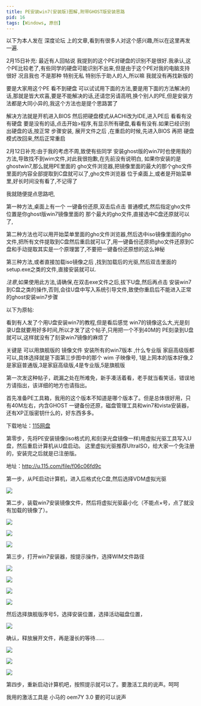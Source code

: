 ```yaml
---
title: PE安装win7(安装版)图解,附带GHOST版安装思路
pid: 16
tags: [Windows, 原创]
---
```

以下为本人发在 深度论坛 上的文章,看到有很多人对这个感兴趣,所以在这里再发一遍.

2月15日补充: 最近有人回帖说 我提到的这个PE对硬盘的识别不是很好.我承认,这个PE比较老了,有些同学的硬盘可能识别不出来,但是由于这个PE对我的电脑支持很好 况且我也 不是那种 特别无私 特别乐于助人的人,所以嘛 我就没有再找新版的

要是大家用这个PE 看不到硬盘 可以试试用下面的方法,要是用下面的方法解决的话,那就是皆大欢喜,要是不能解决的话,还请您另请高明,换个别人的PE,但是安装方法都是大同小异的,我这个方法也是提个思路罢了

解决方法就是开机进入BIOS 然后把硬盘模式从ACHI改为IDE,进入PE后 看看有没有硬盘 要是没有的话,点击开始&gt;程序,有显示所有硬盘,看看有没有.如果已经识别出硬盘的话,按正常 步骤安装, 展开文件之后 ,在重启的时候,先进入BIOS 再把 硬盘模式改回来,然后正常重启

2月12日补充:由于我的考虑不周,致使有些同学 安装ghost版的win7时也使用我的方法,导致找不到wim文件,对此我很抱歉,在先前没有说明白,
如果你安装的是ghostwin7,那么就用PE里面的 gho文件浏览器,把镜像里面的最大的那个gho文件里面的内容全部提取到C盘就可以了,gho文件浏览器 位于桌面上,或者是开始菜单里,好长时间没有看了,不记得了

我就随便提点思路吧,

第一种方法,桌面上有一个 一键备份还原,双击后点击 普通模式,然后指定gho文件位置是你ghost版win7镜像里面的 那个最大的gho文件,直接选中C盘还原就可以了,

第二种方法也可以用开始菜单里面的gho文件浏览器,然后选中iso镜像里面的gho文件,把所有文件提取到C盘然后重启就可以了,用一键备份还原把gho文件还原到C盘和手动提取其实是一个原理罢了,不要把一键备份还原想的这么神秘

第三种方法,或者直接加载iso镜像之后 ,找到加载后的光驱,然后双击里面的setup.exe之类的文件,直接安装就可以.

*注意*,如果使用此方法,请确保,在双击exe文件之后,拔下U盘,然后再点击 安装win7到C盘之类的操作,否则,会往U盘中写入系统引导文件,致使你重启后不能进入正常的ghost安装win7步骤

以下为原帖:

看到有人发了个用U盘安装win7的教程,但是看后感觉 win7的镜像这么大,光是刻录U盘就要用好多时间,所以才发了这个帖子,只用把一个不到40M的 PE刻录到U盘就可以,这样就没有了刻录win7镜像的麻烦了

关键是 可以用旗舰版的 镜像文件 安装所有的win7版本 ,什么专业版 家庭高级版都可以,具体选择就是下面第三步图中的那个 wim 子映像号,
1是上网本的版本好像,2是家庭普通版,3是家庭高级版,4是专业版,5是旗舰版

第一次发这种帖子，疏漏之处在所难免，新手凑活着看，老手就当看笑话，错误地方请指出，该详细的地方也请指出。

首先准备PE工具箱，我用的这个版本不知道是哪个版本了。但是总体很好用，只有40M左右，内含GHOST 一键备份还原，磁盘管理工具和win7和vista安装器，还有XP正版密钥什么的，好东西多多。

下载地址：[115网盘](http://u.115.com/file/f01e5c73f0)

第零步，先将PE安装镜像(iso格式的,和刻录光盘镜像一样)用虚拟光驱工具写入U盘，然后重启计算机从U盘启动。
这里虚拟光驱推荐UltraISO，给大家一个免注册的，安装完之后就是已注册版。

地址：<a href="http://u.115.com/file/f06c06fd9c" target="_blank">http://u.115.com/file/f06c06fd9c</a>

第一步，从PE启动计算机，进入后格式化C盘,然后选择VDM虚拟光驱

![](/uploads/2011/03/20110324-16-01.jpg)

第二步，装载win7安装镜像文件，然后将虚拟光驱最小化（不能点×号，点了就没有加载的镜像了）。

![](/uploads/2011/03/20110324-16-02.jpg)

![](/uploads/2011/03/20110324-16-03.jpg)

![](/uploads/2011/03/20110324-16-04.jpg)

第三步，打开win7安装器，按提示操作，选择WIM文件路径

![](/uploads/2011/03/20110324-16-05.jpg)

![](/uploads/2011/03/20110324-16-06.jpg)

![](/uploads/2011/03/20110324-16-07.jpg)

![](/uploads/2011/03/20110324-16-08.jpg)

然后选择旗舰版序号5，选择安装位置，选择活动磁盘位置，

![](/uploads/2011/03/20110324-16-09.jpg)

确认，释放展开文件，再是漫长的等待......

![](/uploads/2011/03/20110324-16-10.jpg)

![](/uploads/2011/03/20110324-16-11.jpg)

![](/uploads/2011/03/20110324-16-12.jpg)

第四步，重新启动计算机吧，按照提示就可以了。要激活工具的说声。呵呵

我用的激活工具是 小马的 oem7Y 3.0 要的可以说声
